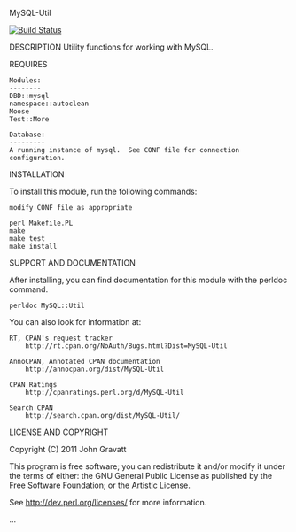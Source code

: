 MySQL-Util

[![Build Status](https://travis-ci.org/gravattj/MySQL-Util.svg?branch=master)](https://travis-ci.org/gravattj/MySQL-Util)

DESCRIPTION
    Utility functions for working with MySQL.

REQUIRES

    Modules:
    --------
    DBD::mysql
    namespace::autoclean
    Moose
    Test::More

    Database:
    ---------
    A running instance of mysql.  See CONF file for connection configuration.


INSTALLATION

To install this module, run the following commands:

    modify CONF file as appropriate

	perl Makefile.PL
	make
	make test
	make install

SUPPORT AND DOCUMENTATION

After installing, you can find documentation for this module with the
perldoc command.

    perldoc MySQL::Util

You can also look for information at:

    RT, CPAN's request tracker
        http://rt.cpan.org/NoAuth/Bugs.html?Dist=MySQL-Util

    AnnoCPAN, Annotated CPAN documentation
        http://annocpan.org/dist/MySQL-Util

    CPAN Ratings
        http://cpanratings.perl.org/d/MySQL-Util

    Search CPAN
        http://search.cpan.org/dist/MySQL-Util/


LICENSE AND COPYRIGHT

Copyright (C) 2011 John Gravatt

This program is free software; you can redistribute it and/or modify it
under the terms of either: the GNU General Public License as published
by the Free Software Foundation; or the Artistic License.

See http://dev.perl.org/licenses/ for more information.

...
